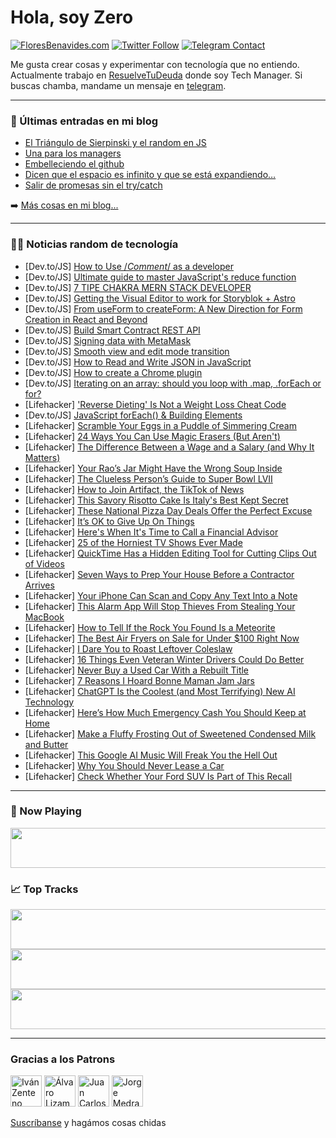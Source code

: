 # Hola, soy Zero

[![FloresBenavides.com](https://img.shields.io/website?down_message=oops&label=MiBlog&style=for-the-badge&up_message=online&url=https%3A%2F%2Ffloresbenavides.com)](https://floresbenavides.com) [![Twitter Follow](https://img.shields.io/twitter/follow/ZeroDragon?color=%231DA1F2&label=Follow&logo=twitter&logoColor=ffffff&style=for-the-badge)](https://twitter.com/zerodragon) [![Telegram Contact](https://img.shields.io/badge/escr%C3%ADbeme-ZeroDragon-%2326A5E4?style=for-the-badge&logo=telegram)](https://t.me/zerodragon)

Me gusta crear cosas y experimentar con tecnología que no entiendo.
Actualmente trabajo en [ResuelveTuDeuda](http://github.com/resuelve) donde soy Tech Manager.
Si buscas chamba, mandame un mensaje en [telegram](https://t.me/zerodragon).

---

### 📕 Últimas entradas en mi blog
<!-- BLOG-POST-LIST:START -->
- [El Triángulo de Sierpinski y el random en JS](https://floresbenavides.com/el-triangulo-de-sierpinski-y-el-random-en-js/)
- [Una para los managers](https://floresbenavides.com/una-para-los-managers/)
- [Embelleciendo el github](https://floresbenavides.com/embelleciendo-el-github/)
- [Dicen que el espacio es infinito y que se está expandiendo…](https://floresbenavides.com/dicen-que-el-espacio-es-infinito-y-que-se-esta-expandiendo/)
- [Salir de promesas sin el try/catch](https://floresbenavides.com/salir-de-promesas-sin-el-try-catch/)
<!-- BLOG-POST-LIST:END -->

➡️ [Más cosas en mi blog...](https://floresbenavides.com)

---

### 👨‍💻 Noticias random de tecnología
<!-- TECH-POSTS:START -->
- [Dev.to/JS] [How to Use /*Comment*/ as a developer](https://dev.to/scofieldidehen/how-to-use-comment-as-a-developer-306h)
- [Dev.to/JS] [Ultimate guide to master JavaScript&#39;s reduce function](https://dev.to/costamatheus97/ultimate-guide-to-masters-javascripts-reduce-function-g01)
- [Dev.to/JS] [7 TIPE CHAKRA MERN STACK DEVELOPER](https://dev.to/apppardana/7-tipe-chakra-mern-stack-developer-3mn5)
- [Dev.to/JS] [Getting the Visual Editor to work for Storyblok + Astro](https://dev.to/sandrarodgers/getting-the-visual-editor-to-work-for-storyblok-astro-2gja)
- [Dev.to/JS] [From useForm to createForm: A New Direction for Form Creation in React and Beyond](https://dev.to/jucian0/from-useform-to-createform-a-new-direction-for-form-creation-in-react-and-beyond-2je0)
- [Dev.to/JS] [Build Smart Contract REST API](https://dev.to/lutfiikbalmajid/build-smart-contract-rest-api-6go)
- [Dev.to/JS] [Signing data with MetaMask](https://dev.to/metamask/signing-data-with-metamask-2ggl)
- [Dev.to/JS] [Smooth view and edit mode transition](https://dev.to/coreprocess/smooth-view-and-edit-mode-transition-5483)
- [Dev.to/JS] [How to Read and Write JSON in JavaScript](https://dev.to/asayerio_techblog/how-to-read-and-write-json-in-javascript-pad)
- [Dev.to/JS] [How to create a Chrome plugin](https://dev.to/bigbitdev/how-to-create-a-chrome-plugin-4pcp)
- [Dev.to/JS] [Iterating on an array: should you loop with .map, .forEach or for?](https://dev.to/robinlej/iterating-on-an-array-should-you-loop-with-map-foreach-or-for-5fim)
- [Lifehacker] [&#39;Reverse Dieting&#39; Is Not a Weight Loss Cheat Code](https://lifehacker.com/reverse-dieting-is-not-a-weight-loss-cheat-code-1850056077)
- [Dev.to/JS] [JavaScript forEach&lpar;&rpar; &amp; Building Elements](https://dev.to/jvaughn619/javascript-foreach-building-elements-hl0)
- [Lifehacker] [Scramble Your Eggs in a Puddle of Simmering Cream](https://lifehacker.com/scramble-your-eggs-in-a-puddle-of-simmering-cream-1850055008)
- [Lifehacker] [24 Ways You Can Use Magic Erasers &lpar;But Aren&#39;t&rpar;](https://lifehacker.com/24-ways-you-can-use-magic-erasers-but-arent-1850055768)
- [Lifehacker] [The Difference Between a Wage and a Salary &lpar;and Why It Matters&rpar;](https://lifehacker.com/the-difference-between-a-wage-and-a-salary-and-why-it-1850054939)
- [Lifehacker] [Your Rao’s Jar Might Have the Wrong Soup Inside](https://lifehacker.com/your-rao-s-jar-might-have-the-wrong-soup-inside-1850054672)
- [Lifehacker] [The Clueless Person’s Guide to Super Bowl LVII](https://lifehacker.com/the-clueless-person-s-guide-to-super-bowl-lvii-1850054677)
- [Lifehacker] [How to Join Artifact, the TikTok of News](https://lifehacker.com/how-to-join-artifact-the-tiktok-of-news-1850054394)
- [Lifehacker] [This Savory Risotto Cake Is Italy&#39;s Best Kept Secret](https://lifehacker.com/this-savory-risotto-cake-is-italys-best-kept-secret-1850054094)
- [Lifehacker] [These National Pizza Day Deals Offer the Perfect Excuse](https://lifehacker.com/these-national-pizza-day-deals-offer-the-perfect-excuse-1850053926)
- [Lifehacker] [It’s OK to Give Up On Things](https://lifehacker.com/it-s-ok-to-give-up-on-things-1850053625)
- [Lifehacker] [Here&#39;s When It&#39;s Time to Call a Financial Advisor](https://lifehacker.com/heres-when-its-time-to-call-a-financial-advisor-1850053476)
- [Lifehacker] [25 of the Horniest TV Shows Ever Made](https://lifehacker.com/25-of-the-horniest-tv-shows-ever-made-1850046614)
- [Lifehacker] [QuickTime Has a Hidden Editing Tool for Cutting Clips Out of Videos](https://lifehacker.com/quicktime-has-a-hidden-editing-tool-for-cutting-clips-o-1850053202)
- [Lifehacker] [Seven Ways to Prep Your House Before a Contractor Arrives](https://lifehacker.com/seven-ways-to-prep-your-house-before-a-contractor-arriv-1850053104)
- [Lifehacker] [Your iPhone Can Scan and Copy Any Text Into a Note](https://lifehacker.com/your-iphone-can-scan-and-copy-any-text-into-a-note-1850052097)
- [Lifehacker] [This Alarm App Will Stop Thieves From Stealing Your MacBook](https://lifehacker.com/this-alarm-app-will-stop-thieves-from-stealing-your-mac-1850052346)
- [Lifehacker] [How to Tell If the Rock You Found Is a Meteorite](https://lifehacker.com/how-to-tell-if-the-rock-you-found-is-a-meteorite-1850051480)
- [Lifehacker] [The Best Air Fryers on Sale for Under $100 Right Now](https://lifehacker.com/the-best-air-fryers-on-sale-for-under-100-right-now-1850050875)
- [Lifehacker] [I Dare You to Roast Leftover Coleslaw](https://lifehacker.com/i-dare-you-to-roast-leftover-coleslaw-1850051239)
- [Lifehacker] [16 Things Even Veteran Winter Drivers Could Do Better](https://lifehacker.com/16-things-even-veteran-winter-drivers-could-do-better-1850050381)
- [Lifehacker] [Never Buy a Used Car With a Rebuilt Title](https://lifehacker.com/never-buy-a-used-car-with-a-rebuilt-title-1850050273)
- [Lifehacker] [7 Reasons I Hoard Bonne Maman Jam Jars](https://lifehacker.com/7-reasons-i-hoard-bonne-maman-jam-jars-1850049572)
- [Lifehacker] [ChatGPT Is the Coolest &lpar;and Most Terrifying&rpar; New AI Technology](https://lifehacker.com/chatgpt-is-the-coolest-and-most-terrifying-new-ai-tec-1850050359)
- [Lifehacker] [Here’s How Much Emergency Cash You Should Keep at Home](https://lifehacker.com/here-s-how-much-emergency-cash-you-should-keep-at-home-1850048816)
- [Lifehacker] [Make a Fluffy Frosting Out of Sweetened Condensed Milk and Butter](https://lifehacker.com/make-a-fluffy-frosting-out-of-sweetened-condensed-milk-1850048764)
- [Lifehacker] [This Google AI Music Will Freak You the Hell Out](https://lifehacker.com/this-google-ai-music-will-freak-you-the-hell-out-1850049352)
- [Lifehacker] [Why You Should Never Lease a Car](https://lifehacker.com/why-you-should-never-lease-a-car-1850049671)
- [Lifehacker] [Check Whether Your Ford SUV Is Part of This Recall](https://lifehacker.com/check-whether-your-ford-suv-is-part-of-this-recall-1850042990)<!-- TECH-POSTS:END -->

---

### 🎵 Now Playing
<a href="https://spotify-now-playing-dun.vercel.app/now-playing?open"><img src="https://spotify-now-playing-dun.vercel.app/now-playing" width="540" height="64"></a>

### 📈 Top Tracks
<a href="https://spotify-now-playing-dun.vercel.app/top-tracks?i=1&open"><img src="https://spotify-now-playing-dun.vercel.app/top-tracks?i=1" width="540" height="64"></a>
<a href="https://spotify-now-playing-dun.vercel.app/top-tracks?i=2&open"><img src="https://spotify-now-playing-dun.vercel.app/top-tracks?i=2" width="540" height="64"></a>
<a href="https://spotify-now-playing-dun.vercel.app/top-tracks?i=3&open"><img src="https://spotify-now-playing-dun.vercel.app/top-tracks?i=3" width="540" height="64"></a>

---

### Gracias a los Patrons
[<img src="https://avatars.githubusercontent.com/u/243380?v=4" alt="Iván Zenteno" width="50px">](https://github.com/k001) [<img src="https://avatars.githubusercontent.com/u/19955639?v=4" alt="Álvaro Lizama" width="50px">](https://github.com/alvarolizama) [<img src="https://avatars.githubusercontent.com/u/2718753?v=4" alt="Juan Carlos Ruiz" width="50px">](https://github.com/JuanCrg90) [<img src="https://avatars.githubusercontent.com/u/37025?v=4" alt="Jorge Medrano" width="50px">](https://github.com/h1pp1e) 

[Suscríbanse](https://www.patreon.com/zerodragon) y hagámos cosas chidas
